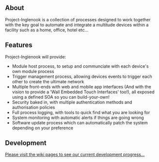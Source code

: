 About
---------------------
Project-Inglenook is a collection of processes designed to work together with the key goal to automate and integrate a multitude devices within a facility such as a home, office, hotel etc...

Features
---------------------
Project-Inglenook will provide:

* Module host process, to setup and communciate with each device's own module process
* Trigger management process, allowing devices events to trigger each other to create the ultimate network
* Multiple front-ends with web and mobile app interfaces (And with the vision to provide a 'Wall Embedded Touch Interfaces' too!), all exposed using a defined SOA so you can build-your-own!
* Security baked in, with multiple authentication methods and authorisation policies
* Full process logging, with tools to quick find what you are looking for
* System monitoring with automatic alerts if things are going wrong
* Software update process which can automatically patch the system depending on your preference

Development
---------------------
[Please visit the wiki pages to see our current development progress...](https://github.com/Inglenookians/Project-Inglenook/wiki)
